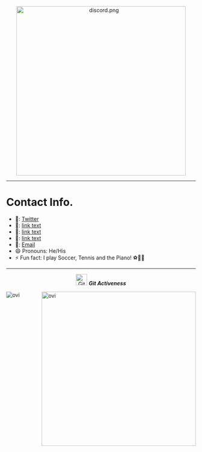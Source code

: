 <div align="center" width="50">
 <img src="https://discord.c99.nl/widget/theme-2/855936540509208586.png" alt="discord.png" width="450"/>
</div>
<hr>

<h1>Contact Info.</h1>

- 🔗: <a href="https://twitter.com/C1TlES">Twitter</a>
- 🔗: <a href="url">link text</a>
- 🔗: <a href="url">link text</a>
- 🔗: <a href="url">link text</a>
- 🔗: <a href = "mailto: jj@fbi.ac">Email</a>
- 😄  Pronouns: He/His
- ⚡  Fun fact: I play Soccer, Tennis and the Piano! ⚽🎾🎹


<hr>

<p align="center">
<img src="https://media.giphy.com/media/W5eoZHPpUx9sapR0eu/giphy.gif" width="30px" alt="Git"/>&nbsp;<i><b>Git Activeness</b></i></p>

<p><img align="left" src="https://github-readme-stats.vercel.app/api/top-langs?username=EgirlAddiction&show_icons=true&locale=en&layout=compact&theme=tokyonight" alt="ovi" /></p> 
<p>&nbsp;<img align="right" src="https://github-readme-stats.vercel.app/api?username=EgirlAddiction&show_icons=true&locale=en&theme=tokyonight" alt="ovi" width="410" /></p>
<br><br><br><br><br>
